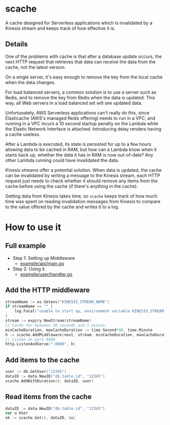 # scache

A cache designed for Serverless applications which is invalidated by a Kinesis stream and keeps track of how effective it is.

## Details

One of the problems with cache is that after a database update occurs, the next HTTP request that retrieves that data can receive the data from the cache, not the latest version.

On a single server, it's easy enough to remove the key from the local cache when the data changes.

For load balanced servers, a common solution is to use a server such as Redis, and to remove the key from Redis when the data is updated. This way, all Web servers in a load balanced set will see updated data.

Unfortunately, AWS Serverless applications can't really do this, since Elasticache (AWS's managed Redis offering) needs to run in a VPC, and running in a VPC incurs a 10 second startup penalty on the Lambda while the Elastic Network Interface is attached. Introducing delay renders having a cache useless.

After a Lambda is executed, its state is persisted for up to a few hours allowing data to be cached in RAM, but how can a Lambda know when it starts back up, whether the data it has in RAM is now out-of-date? Any other Lambda running could have invalidated the data.

Kinesis streams offer a potential solution. When data is updated, the cache can be invalidated by writing a message to the Kinesis stream, each HTTP request just needs to check whether it should remove any items from the cache before using the cache (if there's anything in the cache).

Getting data from Kinesis takes time, so `scache` keeps track of how much time was spent on reading invalidation messages from Kinesis to compare to the value offered by the cache and writes it to a log.

# How to use it

## Full example

* Step 1: Setting up Middleware
    * [example/api/main.go](example/api/main.go)
* Step 2: Using it
    * [example/user/handler.go](example/user/handler.go)

## Add the HTTP middleware

```go
streamName := os.Getenv("KINESIS_STREAM_NAME")
if streamName == "" {
    log.Fatal("unable to start up, environment variable KINESIS_STREAM_NAME is missing")
}
stream := expiry.NewStream(streamName)
// Cache for between 30 seconds and 1 minute.
minCacheDuration, maxCacheDuration := time.Second*30, time.Minute
h := scache.AddMiddleware(next, stream, minCacheDuration, maxCacheDuration)
// Listen on port 8080.
http.ListenAndServe(":8080", h)
```

## Add items to the cache

```go
user := db.GetUser("12345")
dataID := data.NewID("db.table.id", "12345")
scache.AddWithDuration(r, dataID, user)
```

## Read items from the cache

```go
dataID := data.NewID("db.table.id", "12345")
var u User
ok := scache.Get(r, dataID, &u)
```